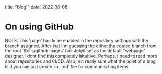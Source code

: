 title: "blog1"
date: 2022-06-08
# On using GitHub
NOTE: This 'page' has to be enabled in the repository settings with the branch assigned. After that I'm guessing the either the copied branch from the root 'Skills/github-pages' has Jekyll set as the default "webpage" designer.
I dont find this completely inituitive. Perhaps, I need to read more about repositories and CI/CD.
Also, not really sure what the point of a blog is if you can just create an '.md' file for communicating items.
